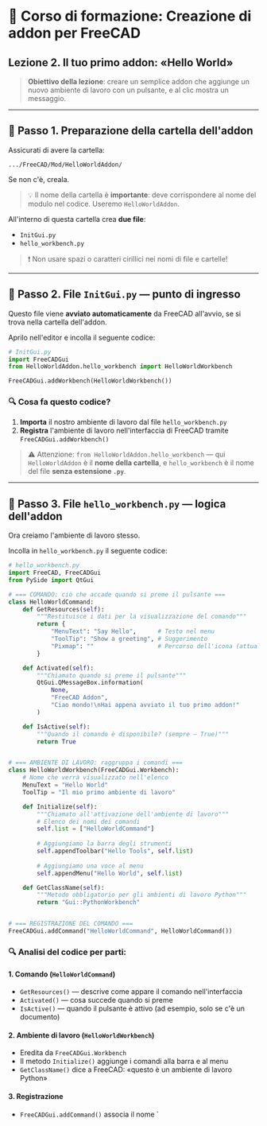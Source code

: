 # 📘 Corso di formazione: Creazione di addon per FreeCAD  
## Lezione 2. Il tuo primo addon: «Hello World»

> **Obiettivo della lezione**: creare un semplice addon che aggiunge un nuovo ambiente di lavoro con un pulsante, e al clic mostra un messaggio.

---

## 📁 Passo 1. Preparazione della cartella dell'addon

Assicurati di avere la cartella:

```
.../FreeCAD/Mod/HelloWorldAddon/
```

Se non c'è, creala.

> 💡 Il nome della cartella è **importante**: deve corrispondere al nome del modulo nel codice.
> Useremo `HelloWorldAddon`.

All'interno di questa cartella crea **due file**:
- `InitGui.py`
- `hello_workbench.py`

> ❗ Non usare spazi o caratteri cirillici nei nomi di file e cartelle!

---

## 📄 Passo 2. File `InitGui.py` — punto di ingresso

Questo file viene **avviato automaticamente** da FreeCAD all'avvio, se si trova nella cartella dell'addon.

Aprilo nell'editor e incolla il seguente codice:

```python
# InitGui.py
import FreeCADGui
from HelloWorldAddon.hello_workbench import HelloWorldWorkbench

FreeCADGui.addWorkbench(HelloWorldWorkbench())
```

### 🔍 Cosa fa questo codice?

1. **Importa** il nostro ambiente di lavoro dal file `hello_workbench.py`
2. **Registra** l'ambiente di lavoro nell'interfaccia di FreeCAD tramite `FreeCADGui.addWorkbench()`

> ⚠️ Attenzione:
> `from HelloWorldAddon.hello_workbench` — qui `HelloWorldAddon` è il **nome della cartella**, e `hello_workbench` è il nome del file **senza estensione `.py`**.

---

## 📄 Passo 3. File `hello_workbench.py` — logica dell'addon

Ora creiamo l'ambiente di lavoro stesso.

Incolla in `hello_workbench.py` il seguente codice:

```python
# hello_workbench.py
import FreeCAD, FreeCADGui
from PySide import QtGui

# === COMANDO: ciò che accade quando si preme il pulsante ===
class HelloWorldCommand:
    def GetResources(self):
        """Restituisce i dati per la visualizzazione del comando"""
        return {
            "MenuText": "Say Hello",      # Testo nel menu
            "ToolTip": "Show a greeting", # Suggerimento
            "Pixmap": ""                  # Percorso dell'icona (attualmente vuoto)
        }

    def Activated(self):
        """Chiamato quando si preme il pulsante"""
        QtGui.QMessageBox.information(
            None,
            "FreeCAD Addon",
            "Ciao mondo!\nHai appena avviato il tuo primo addon!"
        )

    def IsActive(self):
        """Quando il comando è disponibile? (sempre — True)"""
        return True


# === AMBIENTE DI LAVORO: raggruppa i comandi ===
class HelloWorldWorkbench(FreeCADGui.Workbench):
    # Nome che verrà visualizzato nell'elenco
    MenuText = "Hello World"
    ToolTip = "Il mio primo ambiente di lavoro"

    def Initialize(self):
        """Chiamato all'attivazione dell'ambiente di lavoro"""
        # Elenco dei nomi dei comandi
        self.list = ["HelloWorldCommand"]
        
        # Aggiungiamo la barra degli strumenti
        self.appendToolbar("Hello Tools", self.list)
        
        # Aggiungiamo una voce al menu
        self.appendMenu("Hello World", self.list)

    def GetClassName(self):
        """Metodo obbligatorio per gli ambienti di lavoro Python"""
        return "Gui::PythonWorkbench"


# === REGISTRAZIONE DEL COMANDO ===
FreeCADGui.addCommand("HelloWorldCommand", HelloWorldCommand())
```

### 🔍 Analisi del codice per parti:

#### 1. **Comando (`HelloWorldCommand`)**
- `GetResources()` — descrive come appare il comando nell'interfaccia
- `Activated()` — cosa succede quando si preme
- `IsActive()` — quando il pulsante è attivo (ad esempio, solo se c'è un documento)

#### 2. **Ambiente di lavoro (`HelloWorldWorkbench`)**
- Eredita da `FreeCADGui.Workbench`
- Il metodo `Initialize()` aggiunge i comandi alla barra e al menu
- `GetClassName()` dice a FreeCAD: «questo è un ambiente di lavoro Python»

#### 3. **Registrazione**
- `FreeCADGui.addCommand()` associa il nome `